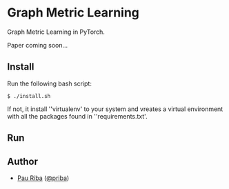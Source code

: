 # Graph Metric Learning

Graph Metric Learning in PyTorch.

Paper coming soon...

## Install

Run the following bash script:

    $ ./install.sh

If not, it install ''virtualenv' to your system and vreates a virtual environment with all the packages found in ''requirements.txt'.

## Run

## Author

* [Pau Riba](http://www.cvc.uab.es/people/priba/) ([@priba](https://github.com/priba))


